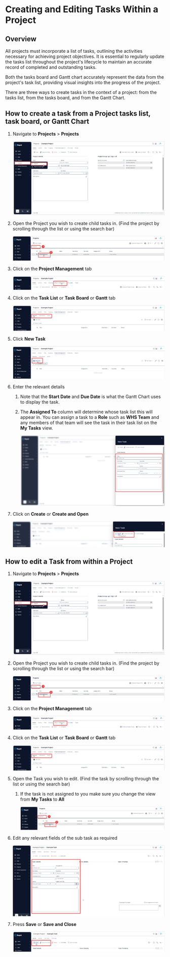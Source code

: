 # Creating and Editing Tasks Within a Project

## Overview

All projects must incorporate a list of tasks, outlining the activities necessary for achieving project objectives. It is essential to regularly update the tasks list throughout the project's lifecycle to maintain an accurate record of completed and outstanding tasks.

Both the tasks board and Gantt chart accurately represent the data from the project's task list, providing visual insights into the progress of the project.

There are three ways to create tasks in the context of a project: from the tasks list, from the tasks board, and from the Gantt Chart.

## How to create a task from a Project tasks list, task board, or Gantt Chart

1. Navigate to **Projects** > **Projects**  

    ![Side bar navigate to Projects](<Side bar navigate to projects.png>)

2. Open the Project you wish to create child tasks in. (Find the project by scrolling through the list or using the search bar) 

    ![Find and open a project](<Find and open a project.png>)

3. Click on the **Project Management** tab  

    ![Navigate to project management](<Tab strip navigate to project management.png>)

4. Click on the **Task List** or **Task Board** or **Gantt** tab 

    ![Navigate to Task list](<Navigate to task list.png>)

5. Click **New Task** 

    ![Create a new Task](<create a new task.png>)

6. Enter the relevant details 
    1. Note that the **Start Date** and **Due Date** is what the Gantt Chart uses to display the task.

    2. The **Assigned To** column will determine whose task list this will appear in. You can assign a task to a **Role** such as **WHS Team** and any members of that team will see the task in their task list on the **My Tasks** view.  

        ![Complete new Task form](<Fill out new task form.png>)

7. Click on **Create** or **Create and Open** 

    ![Alt text](<finalize create new task.png>)

## How to edit a Task from within a Project

1. Navigate to **Projects** > **Projects**  

    ![Side bar navigate to Projects](<Side bar navigate to projects.png>)

2. Open the Project you wish to create child tasks in. (Find the project by scrolling through the list or using the search bar)

     ![Find and open a project](<Find and open a project.png>)

3. Click on the **Project Management** tab  

    ![Navigate to project management](<Tab strip navigate to project management.png>)

4. Click on the **Task List** or **Task Board** or **Gantt** tab

    ![Navigate to Task list](<Navigate to task list.png>)

5. Open the Task you wish to edit. (Find the task by scrolling through the list or using the search bar) 

    1. If the task is not assigned to you make sure you change the view from **My Tasks** to **All**  

        ![Find and open a Project](<Find and open a project.png>)

6. Edit any relevant fields of the sub task as required  

    ![image-1703658739287.png](./downloaded_image_1705285257438.png)

7. Press **Save** or **Save and Close** 

    ![image-1703658779841.png](./downloaded_image_1705285258454.png)